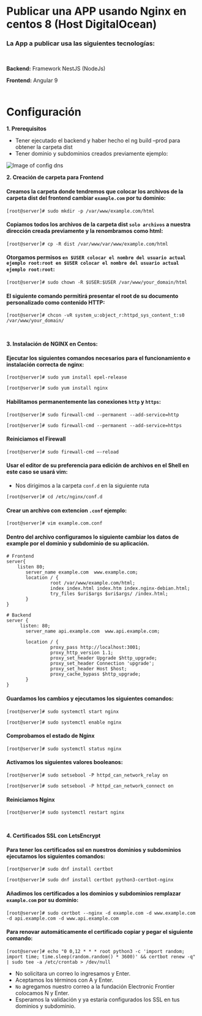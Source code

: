 # Publicar una APP usando Nginx en centos 8  (Host DigitalOcean)

### La App a publicar usa las siguientes tecnologías:

<br>


**Backend:** Framework NestJS (NodeJs)

**Frontend:** Angular 9
<br>
<br>

# Configuración

**1. Prerequisitos**

- Tener ejecutado el backend y haber hecho el ng build –prod para obtener la carpeta dist
- Tener dominio y subdominios creados previamente ejemplo:


![Image of config dns](https://firebasestorage.googleapis.com/v0/b/documentation-github.appspot.com/o/img-3.png?alt=media&token=70cf5cfb-4d55-4fd6-b8fb-f9a12a9c47d3)

**2. Creación de carpeta para Frontend**
#### Creamos la carpeta donde tendremos que colocar los archivos de la carpeta dist del frontend cambiar `example.com` por tu dominio: ####


```shell
[root@server]# sudo mkdir -p /var/www/example.com/html
```

#### Copiamos todos los archivos de la carpeta dist `solo archivos` a nuestra dirección  creada previamente y la renombramos como html: ####

```shell
[root@server]# cp -R dist /var/www/var/www/example.com/html
```

#### Otorgamos permisos `en $USER colocar el nombre del usuario actual ejemplo root:root en $USER colocar el nombre del usuario actual ejemplo root:root`: ####

```shell
[root@server]# sudo chown -R $USER:$USER /var/www/your_domain/html
```

#### El siguiente comando permitirá presentar el root de su documento personalizado como contenido HTTP: ####

```shell
[root@server]# chcon -vR system_u:object_r:httpd_sys_content_t:s0 /var/www/your_domain/
```
<br>

**3. Instalación de NGINX en Centos:**
#### Ejecutar los siguientes comandos necesarios para el funcionamiento e instalación correcta de nginx: ####

```shell
[root@server]# sudo yum install epel-release
```

```shell
[root@server]# sudo yum install nginx
```

#### Habilitamos permanentemente las conexiones `http` y `https`: ####

```shell
[root@server]# sudo firewall-cmd --permanent --add-service=http
```

```shell
[root@server]# sudo firewall-cmd --permanent --add-service=https
```

#### Reiniciamos el Firewall ####

```shell
[root@server]# sudo firewall-cmd –-reload
```

#### Usar el editor de su preferencia para edición de archivos en el Shell en este caso se usará vim: ####

- Nos dirigimos a la carpeta `conf.d` en la siguiente ruta

```shell
[root@server]# cd /etc/nginx/conf.d
```

#### Crear un archivo con extencion `.conf` ejemplo: ####

```shell
[root@server]# vim example.com.conf
```

#### Dentro del archivo configuramos lo siguiente cambiar los datos de example por el dominio y subdominio de su aplicación. ####

```shell
# Frontend
server{
	listen 80;
       server_name example.com  www.example.com;
       location / {
                root /var/www/example.com/html;
                index index.html index.htm index.nginx-debian.html;
                try_files $uri$args $uri$args/ /index.html;
       }
}

# Backend
server {
	 listen: 80;
       server_name api.example.com  www.api.example.com;

       location / {
                proxy_pass http://localhost:3001;
                proxy_http_version 1.1;
                proxy_set_header Upgrade $http_upgrade;
                proxy_set_header Connection 'upgrade';
                proxy_set_header Host $host;
                proxy_cache_bypass $http_upgrade;
       }
}

```

#### Guardamos los cambios y ejecutamos los siguientes comandos: ####

```shell
[root@server]# sudo systemctl start nginx
```

```shell
[root@server]# sudo systemctl enable nginx
```

#### Comprobamos el estado de Nginx ####

```shell
[root@server]# sudo systemctl status nginx
```

#### Activamos los siguientes valores booleanos: ####

```shell 
[root@server]# sudo setsebool -P httpd_can_network_relay on
```

```shell
[root@server]# sudo setsebool -P httpd_can_network_connect on
```

#### Reiniciamos Nginx ####

```shell
[root@server]# sudo systemctl restart nginx
```
<br>

**4. Certificados SSL con LetsEncrypt**

#### Para tener los certificados ssl en nuestros dominios y subdominios ejecutamos los siguientes comandos: ####

```shell
[root@server]# sudo dnf install certbot
```

```shell
[root@server]# sudo dnf install certbot python3-certbot-nginx
```

#### Añadimos los certificados a los dominios y subdominios remplazar `example.com` por su dominio: ####

```shell
[root@server]# sudo certbot --nginx -d example.com -d www.example.com -d api.example.com -d www.api.example.com
```

#### Para renovar automáticamente el certificado copiar y pegar el siguiente comando: ####

```shell
[root@server]# echo "0 0,12 * * * root python3 -c 'import random; import time; time.sleep(random.random() * 3600)' && certbot renew -q" | sudo tee -a /etc/crontab > /dev/null
```

-  No solicitara un correo lo ingresamos  y Enter.
- Aceptamos los términos con A y Enter.
- `No` agregamos nuestro correo a la fundación Electronic Frontier colocamos N y Enter.
- Esperamos la validación y ya estaría configurados los SSL en tus dominios y subdominio.